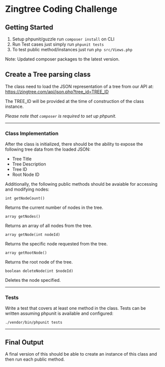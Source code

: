 # Zingtree Coding Challenge

## Getting Started

1. Setup phpunit/guzzle run `composer install` on CLI
2. Run Test cases just simply run `phpunit tests`
3. To test public method/instances just run `php src/Views.php`

Note: Updated composer packages to the latest version.


## Create a Tree parsing class

The class need to load the JSON representation of a tree from our API at: 
https://zingtree.com/api/json.php?tree_id=TREE_ID

The TREE_ID will be provided at the time of construction of the class instance.

_Please note that `composer` is required to set up phpunit._

---

### Class Implementation

After the class is initialized, there should be the ability to expose the following tree data from the loaded JSON:
- Tree Title
- Tree Description
- Tree ID
- Root Node ID

Additionally, the following public methods should be avaiable for accessing and modifying nodes:

`int getNodeCount()`

Returns the current number of nodes in the tree.

`array getNodes()`

Returns an array of all nodes from the tree.

`array getNode(int nodeId)`

Returns the specific node requested from the tree.

`array getRootNode()`

Returns the root node of the tree.

`boolean deleteNode(int $nodeId)`

Deletes the node specified.

---
### Tests
Write a test that covers at least one method in the class. Tests can be written assuming phpunit is available and configured:

    ./vendor/bin/phpunit tests

---
## Final Output

A final version of this should be able to create an instance of this class and then run each public method.



